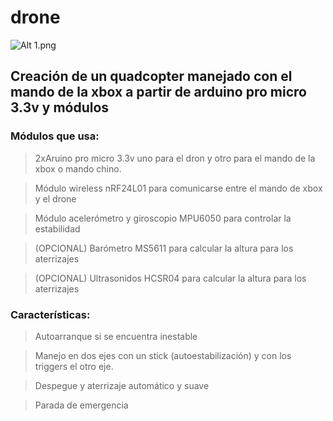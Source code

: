 # drone

![Alt 1.png](img/1.png?raw=true "1.png")

## Creación de un quadcopter manejado con el mando de la xbox a partir de arduino pro micro 3.3v y módulos

### Módulos que usa:

> 2xAruino pro micro 3.3v uno para el dron y otro para el mando de la xbox o mando chino.

> Módulo wireless nRF24L01 para comunicarse entre el mando de xbox y  el drone

> Módulo acelerómetro y giroscopio MPU6050 para controlar la estabilidad

> (OPCIONAL) Barómetro MS5611 para calcular la altura para los aterrizajes

> (OPCIONAL) Ultrasonidos HCSR04 para calcular la altura para los aterrizajes



### Características:

> Autoarranque si se encuentra inestable

> Manejo en dos ejes con un stick (autoestabilización) y con los triggers el otro eje.

> Despegue y aterrizaje automático y suave

> Parada de emergencia
